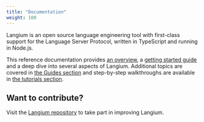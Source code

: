 ```yaml
---
title: "Documentation"
weight: 100
---
```


Langium is an open source language engineering tool with first-class support for the Language Server Protocol, written in TypeScript and running in Node.js.

This reference documentation provides [an overview](/docs/langium-overview), a [getting started guide](/docs/getting-started) and a deep dive into several aspects of Langium. Additional topics are covered in [the Guides section](/guides/) and step-by-step walkthroughs are available in [the tutorials section](/tutorials/).

## Want to contribute?

Visit the [Langium repository](https://github.com/langium/langium) to take part in improving Langium.
